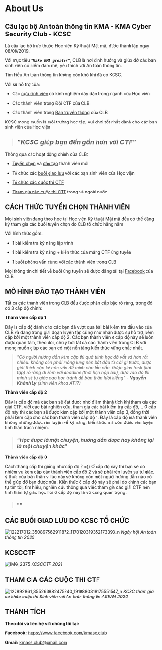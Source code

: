 # About Us  
  
  
## **Câu lạc bộ An toàn thông tin KMA - KMA Cyber Security Club - KCSC** 

Là câu lạc bộ trực thuộc Học viện Kỹ thuật Mật mã, được thành lập ngày 08/08/2019.  

Với mục tiêu ***`"Make KMA greater"`***, CLB là nơi định hướng và giúp đỡ các bạn sinh viên có niềm đam mê, yêu thích với An toàn thông tin.  

Tìm hiểu An toàn thông tin không còn khó khi đã có KCSC.  

Với sự hỗ trợ của:  

* Các [cựu sinh viên](https://kcsc-club.github.io/team-members/) có kinh nghiệm dày dặn trong ngành của Học viện  

* Các thành viên trong [Đội CTF](https://kcsc-club.github.io/team-members/) của CLB 

* Các thành viên trong [Ban truyền thông](https://kcsc-club.github.io/team-members/) của CLB  

KCSC mong muốn là môi trường học tập, vui chơi tốt nhất dành cho các bạn sinh viên của Học viện  


> ## ***"KCSC giúp bạn đến gần hơn với CTF"***  

Thông qua các hoạt động chính của CLB: 

* [Tuyển chọn](#cách-thức-tuyển-chọn-thành-viên) và [đào tạo](#mô-hình-đào-tạo-thành-viên) thành viên mới  

* Tổ chức các [buổi giao lưu](#các-buổi-giao-lưu-do-kcsc-tổ-chức) với các bạn sinh viên của Học viện  

* [Tổ chức các cuộc thi CTF](#kcscctf)  

* [Tham gia các cuộc thi CTF](#tham-gia-các-cuộc-thi-ctf) trong và ngoài nước  

## CÁCH THỨC TUYỂN CHỌN THÀNH VIÊN

Mọi sinh viên đang theo học tại Học viện Kỹ thuật Mật mã đều có thể đăng ký tham gia các buổi tuyển chọn do CLB tổ chức hằng năm  

Với hình thức gồm: 
* 1 bài kiểm tra kỹ năng lập trình
 
* 1 bài kiểm tra kỹ năng + kiến thức của mảng CTF ứng tuyển

* 1 buổi phỏng vấn cùng với các thành viên trong CLB

Mọi thông tin chi tiết về buổi ứng tuyển sẽ được đăng tải tại [Facebook](https://www.facebook.com/kmase.club) của CLB

## MÔ HÌNH ĐÀO TẠO THÀNH VIÊN  

Tất cả các thành viên trong CLB đều được phân cấp bậc rõ ràng, trong đó có 3 cấp độ chính:  

**Thành viên cấp độ 1**  

Đây là cấp độ dành cho các bạn đã vượt qua bài bài kiểm tra đầu vào của CLB và đang trong giai đoạn luyện tập cũng như nhận được sự hỗ trợ, kèm cặp bởi một thành viên cấp độ 2. Các bạn thành viên ở cấp độ này sẽ luôn được quan tâm, theo dõi, chú ý bởi tất cả các thành viên trong CLB với mong muốn giúp các bạn có một nền tảng kiến thức vững chắc nhất. 

> *"Có người hướng dẫn kèm cặp thì quá trình học đỡ vất vả hơn rất nhiều. Không còn phải mông lung nên bắt đầu từ cái gì trước, được giải thích cặn kẽ các vấn đề mình còn lấn cấn. Được giao task (bài tập) rõ ràng đi kèm với deadline (thời hạn nộp bài), dựa vào đó thì mình sẽ tự giác cao hơn tránh để bản thân lười biếng"* - ***Nguyễn Khánh Ly*** *(sinh viên khóa AT17)*

**Thành viên cấp độ 2**  

Đây là cấp độ mà các bạn sẽ đạt được nhờ điểm thành tích khi tham gia các giải CTF, viết các bài nghiên cứu, tham gia các bài kiểm tra cấp độ,... Ở cấp độ này thì các bạn sẽ được kèm cặp bởi một thành viên cấp 3, đồng thời phải kèm cặp cho các bạn thành viên cấp độ 1. Đây là cấp độ mà thành viên không những được rèn luyện về kỹ năng, kiến thức mà còn được rèn luyện tinh thần trách nhiệm.

>### ***"Học được là một chuyện, hướng dẫn được hay không lại là một chuyện khác"***  

**Thành viên cấp độ 3**

Cách thăng cấp thì giống như cấp độ 2 =)) Ở cấp độ này thì bạn sẽ có nhiệm vụ kèm cặp các thành viên cấp độ 2 và sẽ phải rèn luyện sự tự giác, ý thức của bản thân vì lúc này sẽ không còn một người hướng dẫn nào có thể giúp đỡ bạn được nữa. Kiến thức ở cấp độ này sẽ phải do chính các bạn tự tìm tòi, tìm hiểu, nghiên cứu thông qua việc tham gia các giải CTF nên tinh thần tự giác học hỏi ở cấp độ này là vô cùng quan trọng.  

>### ""  
 
## CÁC BUỔI GIAO LƯU DO KCSC TỔ CHỨC  

![122217012_350897562911872_1170120319352173393_n](https://user-images.githubusercontent.com/74854445/125600469-06baa3fe-f470-4621-847d-b2381d43e097.jpg)
*Ngày hội An toàn thông tin 2020*

## KCSCCTF  

![IMG_2375](https://user-images.githubusercontent.com/74854445/125601188-aa300c42-1df3-45bd-bdb5-f0b5f924a283.jpg)
*KCSCCTF 2021*

## THAM GIA CÁC CUỘC THI CTF  

![122892861_355263882475240_1919880318175551547_n](https://user-images.githubusercontent.com/74854445/125599861-4cc57197-a648-4d88-9953-c2ca4853d222.jpg)
*KCSC tham gia sơ khảo cuộc thi Sinh viên với An toàn thông tin ASEAN 2020*

## THÀNH TÍCH  

**Theo dõi và liên hệ với chúng tôi tại:**  

**Facebook:** https://www.facebook.com/kmase.club  

**Gmail:** kmase.club@gmail.com
